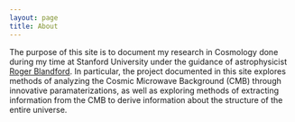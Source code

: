 ```yaml
---
layout: page
title: About
---
```


The purpose of this site is to document my research in Cosmology done during my time at Stanford University under the guidance of astrophysicist [Roger Blandford](https://en.wikipedia.org/wiki/Roger_Blandford). In particular, the project documented in this site explores methods of analyzing the Cosmic Microwave Background (CMB) through innovative paramaterizations, as well as exploring methods of extracting information from the CMB to derive information about the structure of the entire universe.
